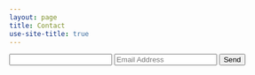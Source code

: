 ```yaml
---
layout: page
title: Contact
use-site-title: true
---
```

<form action="https://formsubmit.co/info@vocamen.com" method="POST">
    <input type="text" name="name">
    <input type="email" name="email" placeholder="Email Address">
    <input type="hidden" name="_replyto">
	<input type="hidden" name="_subject" value="Vocamen Contact">
	<input type="hidden" name="_template" value="box">
	<input type="hidden" name="_autoresponse" value="You contacted Vocamen, thank you.\nWe will reply quickly.\nHave a great bright day with Christ in you.\n">
    <button type="submit">Send</button>

</form>